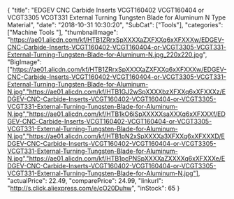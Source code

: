 {
	"title": "EDGEV CNC Carbide Inserts VCGT160402 VCGT160404 or VCGT3305 VCGT331 External Turning Tungsten Blade for Aluminum N Type Material",
	"date": "2018-10-31 10:30:20",
	"SubCat": ["Tools"],
	"categories": ["Machine Tools "],
	"thumbnailImage": "https://ae01.alicdn.com/kf/HTB1ZRrxSpXXXXaZXFXXq6xXFXXXw/EDGEV-CNC-Carbide-Inserts-VCGT160402-VCGT160404-or-VCGT3305-VCGT331-External-Turning-Tungsten-Blade-for-Aluminum-N.jpg_220x220.jpg",
	"BigImage": ["https://ae01.alicdn.com/kf/HTB1ZRrxSpXXXXaZXFXXq6xXFXXXw/EDGEV-CNC-Carbide-Inserts-VCGT160402-VCGT160404-or-VCGT3305-VCGT331-External-Turning-Tungsten-Blade-for-Aluminum-N.jpg","https://ae01.alicdn.com/kf/HTB1GJ2wSpXXXXbzXFXXq6xXFXXXz/EDGEV-CNC-Carbide-Inserts-VCGT160402-VCGT160404-or-VCGT3305-VCGT331-External-Turning-Tungsten-Blade-for-Aluminum-N.jpg","https://ae01.alicdn.com/kf/HTB1kO6iSpXXXXXsaXXXq6xXFXXXf/EDGEV-CNC-Carbide-Inserts-VCGT160402-VCGT160404-or-VCGT3305-VCGT331-External-Turning-Tungsten-Blade-for-Aluminum-N.jpg","https://ae01.alicdn.com/kf/HTB1pN2xSpXXXXa3XFXXq6xXFXXXD/EDGEV-CNC-Carbide-Inserts-VCGT160402-VCGT160404-or-VCGT3305-VCGT331-External-Turning-Tungsten-Blade-for-Aluminum-N.jpg","https://ae01.alicdn.com/kf/HTB1pcPNSpXXXXaZXXXXq6xXFXXXe/EDGEV-CNC-Carbide-Inserts-VCGT160402-VCGT160404-or-VCGT3305-VCGT331-External-Turning-Tungsten-Blade-for-Aluminum-N.jpg"],
	"actualPrice": 22.49,
	"comparePrice": 24.99,
	"linkurl": "http://s.click.aliexpress.com/e/cO20Duhw",
	"inStock": 65
}
